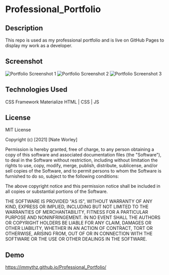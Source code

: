 # Professional_Portfolio

## Description
This repo is used as my professional portfolio and is live on GitHub Pages to display my work as a developer.

## Screenshot
<img src='Assets\images\portfolio_screenshot_1.png' alt='Portfolio Screenshot 1'>
<img src='Assets\images\portfolio_screenshot_2.png' alt='Portfolio Screenshot 2'>
<img src='Assets\images\portfolio_screenshot_3.png' alt='Portfolio Screenshot 3'>

## Technologies Used
CSS Framework Materialize
HTML | CSS | JS

## License
MIT License

Copyright (c) [2021] [Nate Worley]

Permission is hereby granted, free of charge, to any person obtaining a copy of this software and associated documentation files (the "Software"), to deal in the Software without restriction, including without limitation the rights to use, copy, modify, merge, publish, distribute, sublicense, and/or sell copies of the Software, and to permit persons to whom the Software is furnished to do so, subject to the following conditions:

The above copyright notice and this permission notice shall be included in all copies or substantial portions of the Software.

THE SOFTWARE IS PROVIDED "AS IS", WITHOUT WARRANTY OF ANY KIND, EXPRESS OR IMPLIED, INCLUDING BUT NOT LIMITED TO THE WARRANTIES OF MERCHANTABILITY, FITNESS FOR A PARTICULAR PURPOSE AND NONINFRINGEMENT. IN NO EVENT SHALL THE AUTHORS OR COPYRIGHT HOLDERS BE LIABLE FOR ANY CLAIM, DAMAGES OR OTHER LIABILITY, WHETHER IN AN ACTION OF CONTRACT, TORT OR OTHERWISE, ARISING FROM, OUT OF OR IN CONNECTION WITH THE SOFTWARE OR THE USE OR OTHER DEALINGS IN THE SOFTWARE.

## Demo
https://immythz.github.io/Professional_Portfolio/

